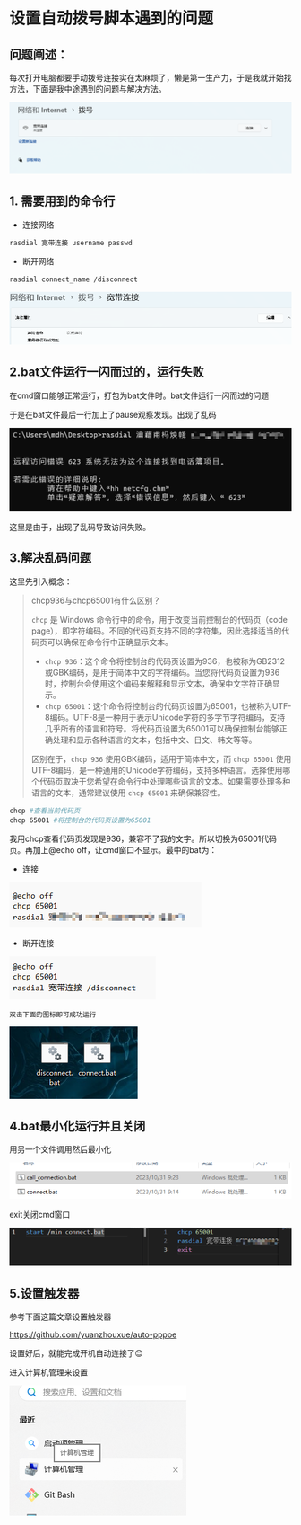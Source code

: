 # 设置自动拨号脚本遇到的问题

## 问题阐述：

每次打开电脑都要手动拨号连接实在太麻烦了，懒是第一生产力，于是我就开始找方法，下面是我中途遇到的问题与解决方法。

![image-20231030151928097](./设置自动拨号bat一闪而过失效.assets/image-20231030151928097.png)



## 1. 需要用到的命令行

- 连接网络

```bash
rasdial 宽带连接 username passwd
```

- 断开网络

```bash
rasdial connect_name /disconnect
```

![image-20231030145947471](./设置自动拨号bat一闪而过失效.assets/image-20231030145947471.png)

## 2.bat文件运行一闪而过的，运行失败

在cmd窗口能够正常运行，打包为bat文件时。bat文件运行一闪而过的问题

于是在bat文件最后一行加上了pause观察发现。出现了乱码

![image-20231030150439283](./设置自动拨号bat一闪而过失效.assets/image-20231030150439283.png)

这里是由于，出现了乱码导致访问失败。

## 3.解决乱码问题

这里先引入概念：

> chcp936与chcp65001有什么区别？
>
> 
>
> `chcp` 是 Windows 命令行中的命令，用于改变当前控制台的代码页（code page），即字符编码。不同的代码页支持不同的字符集，因此选择适当的代码页可以确保在命令行中正确显示文本。
>
> - `chcp 936`：这个命令将控制台的代码页设置为936，也被称为GB2312或GBK编码，是用于简体中文的字符编码。当您将代码页设置为936时，控制台会使用这个编码来解释和显示文本，确保中文字符正确显示。
> - `chcp 65001`：这个命令将控制台的代码页设置为65001，也被称为UTF-8编码。UTF-8是一种用于表示Unicode字符的多字节字符编码，支持几乎所有的语言和符号。将代码页设置为65001可以确保控制台能够正确处理和显示各种语言的文本，包括中文、日文、韩文等等。
>
> 区别在于，`chcp 936` 使用GBK编码，适用于简体中文，而 `chcp 65001` 使用UTF-8编码，是一种通用的Unicode字符编码，支持多种语言。选择使用哪个代码页取决于您希望在命令行中处理哪些语言的文本。如果需要处理多种语言的文本，通常建议使用 `chcp 65001` 来确保兼容性。

```bash
chcp #查看当前代码页
chcp 65001 #将控制台的代码页设置为65001
```

我用chcp查看代码页发现是936，兼容不了我的文字。所以切换为65001代码页。再加上@echo off，让cmd窗口不显示。最中的bat为：

- 连接

![image-20231030151338578](./设置自动拨号bat一闪而过失效.assets/image-20231030151338578.png)

- 断开连接

![image-20231030151215829](./设置自动拨号bat一闪而过失效.assets/image-20231030151215829.png) 

`双击下面的图标即可成功运行`

![image-20231030152212359](./设置自动拨号bat一闪而过失效.assets/image-20231030152212359.png)

## 4.bat最小化运行并且关闭

用另一个文件调用然后最小化

![image-20231031093032229](./设置自动拨号bat一闪而过失效.assets/image-20231031093032229.png)

exit关闭cmd窗口

![image-20231031093357722](./设置自动拨号bat一闪而过失效.assets/image-20231031093357722.png)

## 5.设置触发器

参考下面这篇文章设置触发器

https://github.com/yuanzhouxue/auto-pppoe

设置好后，就能完成开机自动连接了😊

进入计算机管理来设置

![image-20231031092811908](./设置自动拨号bat一闪而过失效.assets/image-20231031092811908.png)
